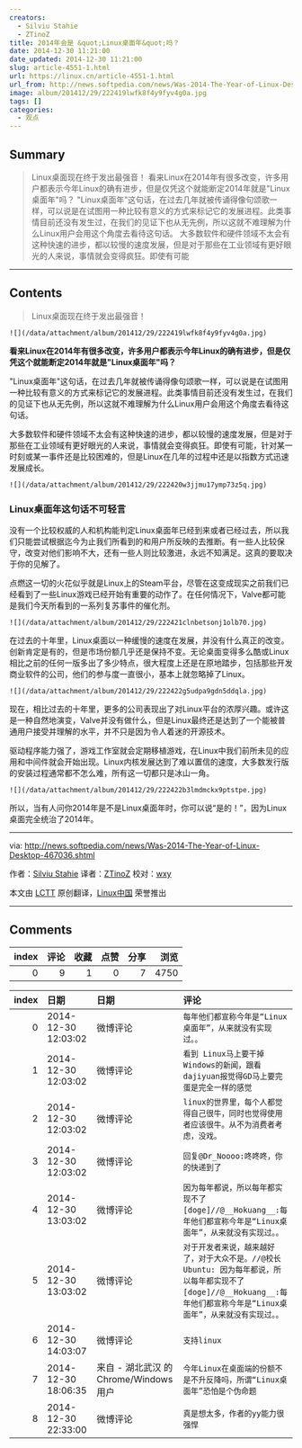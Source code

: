 ```yaml
---
creators:
  - Silviu Stahie
  - ZTinoZ
title: 2014年会是 &quot;Linux桌面年&quot;吗？
date: 2014-12-30 11:21:00
date_updated: 2014-12-30 11:21:00
slug: article-4551-1.html
url: https://linux.cn/article-4551-1.html
url_from: http://news.softpedia.com/news/Was-2014-The-Year-of-Linux-Desktop-467036.shtml
image: album/201412/29/222419lwfk8f4y9fyv4g0a.jpg
tags: []
categories:
  - 观点
---
```


## Summary

> Linux桌面现在终于发出最强音！   看来Linux在2014年有很多改变，许多用户都表示今年Linux的确有进步，但是仅凭这个就能断定2014年就是&quot;Linux桌面年&quot;吗？ &quot;Linux桌面年&quot;这句话，在过去几年就被传诵得像句颂歌一样，可以说是在试图用一种比较有意义的方式来标记它的发展进程。此类事情目前还没有发生过，在我们的见证下也从无先例，所以这就不难理解为什么Linux用户会用这个角度去看待这句话。 大多数软件和硬件领域不太会有这种快速的进步，都以较慢的速度发展，但是对于那些在工业领域有更好眼光的人来说，事情就会变得疯狂。即使有可能

***

<!-- more -->

## Contents

> 
> Linux桌面现在终于发出最强音！
> 
> 
> 

`![](/data/attachment/album/201412/29/222419lwfk8f4y9fyv4g0a.jpg)`

**看来Linux在2014年有很多改变，许多用户都表示今年Linux的确有进步，但是仅凭这个就能断定2014年就是"Linux桌面年"吗？**

"Linux桌面年"这句话，在过去几年就被传诵得像句颂歌一样，可以说是在试图用一种比较有意义的方式来标记它的发展进程。此类事情目前还没有发生过，在我们的见证下也从无先例，所以这就不难理解为什么Linux用户会用这个角度去看待这句话。

大多数软件和硬件领域不太会有这种快速的进步，都以较慢的速度发展，但是对于那些在工业领域有更好眼光的人来说，事情就会变得疯狂。即使有可能，针对某一时刻或某一事件还是比较困难的，但是Linux在几年的过程中还是以指数方式迅速发展成长。

`![](/data/attachment/album/201412/29/222420w3jjmu17ymp73z5q.jpg)`

### Linux桌面年这句话不可轻言

没有一个比较权威的人和机构能判定Linux桌面年已经到来或者已经过去，所以我们只能尝试根据迄今为止我们所看到的和用户所反映的去推断。有一些人比较保守，改变对他们影响不大，还有一些人则比较激进，永远不知满足。这真的要取决于你的见解了。

点燃这一切的火花似乎就是Linux上的Steam平台，尽管在这变成现实之前我们已经看到了一些Linux游戏已经开始有重要的动作了。在任何情况下，Valve都可能是我们今天所看到的一系列复苏事件的催化剂。

`![](/data/attachment/album/201412/29/222421clnbetsonj1olb70.jpg)`

在过去的十年里，Linux桌面以一种缓慢的速度在发展，并没有什么真正的改变。创新肯定是有的，但是市场份额几乎还是保持不变。无论桌面变得多么酷或Linux相比之前的任何一版多出了多少特点，很大程度上还是在原地踏步，包括那些开发商业软件的公司，他们的参与度一直很小，基本上就忽略掉了Linux。

`![](/data/attachment/album/201412/29/222422g5udpa9gdn5ddqla.jpg)`

现在，相比过去的十年里，更多的公司表现出了对Linux平台的浓厚兴趣。或许这是一种自然地演变，Valve并没有做什么，但是Linux最终还是达到了一个能被普通用户接受并理解的水平，并不只是因为令人着迷的开源技术。

驱动程序能力强了，游戏工作室就会定期移植游戏，在Linux中我们前所未见的应用和中间件就会开始出现。Linux内核发展达到了难以置信的速度，大多数发行版的安装过程通常都不怎么难，所有这一切都只是冰山一角。

`![](/data/attachment/album/201412/29/222422b3lmdmckx9ptstpe.jpg)`

所以，当有人问你2014年是不是Linux桌面年时，你可以说“是的！”，因为Linux桌面完全统治了2014年。

---

via: <http://news.softpedia.com/news/Was-2014-The-Year-of-Linux-Desktop-467036.shtml>

作者：[Silviu Stahie](http://news.softpedia.com/editors/browse/silviu-stahie) 译者：[ZTinoZ](https://github.com/ZTinoZ) 校对：[wxy](https://github.com/wxy)

本文由 [LCTT](https://github.com/LCTT/TranslateProject) 原创翻译，[Linux中国](https://linux.cn/) 荣誉推出

***

## Comments


|   index |   评论 |   收藏 |   点赞 |   分享 |   浏览 |
|--------:|-------:|-------:|-------:|-------:|-------:|
|       0 |      9 |      1 |      0 |      7 |   4750 |

|   index | 日期                | 日期                                   | 评论                                                                                                                                                                    |
|--------:|:--------------------|:---------------------------------------|:------------------------------------------------------------------------------------------------------------------------------------------------------------------------|
|       0 | 2014-12-30 12:03:02 | 微博评论                               | `每年他们都宣称今年是“Linux桌面年”，从来就没有实现过。。`                                                                                                               |
|       1 | 2014-12-30 12:03:02 | 微博评论                               | `看到 Linux马上要干掉Windows的新闻，跟看dajiyuan报觉得GD马上要完蛋是完全一样的感觉`                                                                                     |
|       2 | 2014-12-30 12:03:02 | 微博评论                               | `linux的世界里，每个人都觉得自己很牛，同时也觉得使用者应该很牛。从不为消费者考虑，没戏。`                                                                               |
|       3 | 2014-12-30 12:03:02 | 微博评论                               | `回复@Dr_Noooo:咚咚咚，你的快递到了`                                                                                                                                    |
|       4 | 2014-12-30 13:03:02 | 微博评论                               | `因为每年都说，所以每年都实现不了[doge]//@__Hokuang__:每年他们都宣称今年是“Linux桌面年”，从来就没有实现过。。`                                                          |
|       5 | 2014-12-30 13:03:02 | 微博评论                               | `对于开发者来说，越来越好了，对于大众不是。//@校长Ubuntu: 因为每年都说，所以每年都实现不了[doge]//@__Hokuang__:每年他们都宣称今年是“Linux桌面年”，从来就没有实现过。。` |
|       6 | 2014-12-30 14:03:07 | 微博评论                               | `支持linux`                                                                                                                                                             |
|       7 | 2014-12-30 18:06:35 | 来自 - 湖北武汉 的 Chrome/Windows 用户 | `今年Linux在桌面端的份额不是不升反降吗，所谓“Linux桌面年”恐怕是个伪命题`                                                                                                |
|       8 | 2014-12-30 22:33:00 | 微博评论                               | `真是想太多，作者的yy能力很强悍`                                                                                                                                        |
